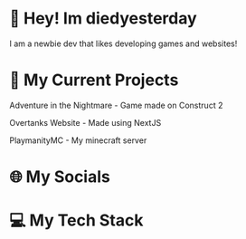 # 👋 Hey! Im diedyesterday
I am a newbie dev that likes developing games and websites!
# 🤔 My Current Projects
Adventure in the Nightmare - Game made on Construct 2

Overtanks Website - Made using NextJS

PlaymanityMC - My minecraft server
# 🌐 My Socials
# 💻 My Tech Stack


